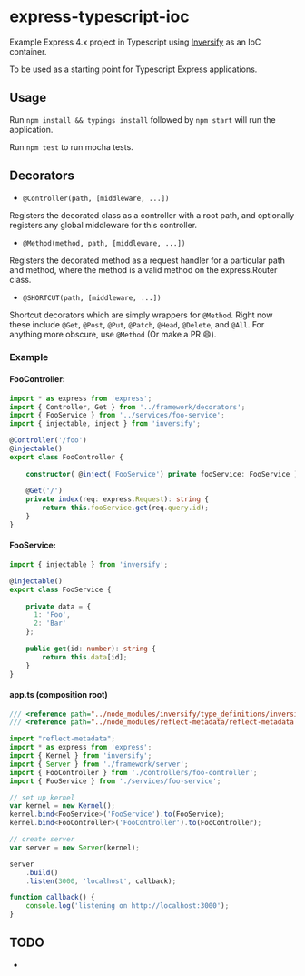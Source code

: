 # express-typescript-ioc
Example Express 4.x project in Typescript using [Inversify](https://github.com/inversify/InversifyJS) as an IoC container.

To be used as a starting point for Typescript Express applications.

## Usage
Run `npm install && typings install` followed by `npm start` will run the application.

Run `npm test` to run mocha tests.

## Decorators

* `@Controller(path, [middleware, ...])`

Registers the decorated class as a controller with a root path, and optionally registers any global middleware for this controller.

* `@Method(method, path, [middleware, ...])`

Registers the decorated method as a request handler for a particular path and method, where the method is a valid method on the express.Router class.

* `@SHORTCUT(path, [middleware, ...])`

Shortcut decorators which are simply wrappers for `@Method`. Right now these include `@Get`, `@Post`, `@Put`, `@Patch`, `@Head`, `@Delete`, and `@All`. For anything more obscure, use `@Method` (Or make a PR :smile:).

### Example

#### FooController:
```Typescript
import * as express from 'express';
import { Controller, Get } from '../framework/decorators';
import { FooService } from '../services/foo-service';
import { injectable, inject } from 'inversify';

@Controller('/foo')
@injectable()
export class FooController {
    
    constructor( @inject('FooService') private fooService: FooService ) {}
    
    @Get('/')
    private index(req: express.Request): string {
        return this.fooService.get(req.query.id);
    }
}
```

#### FooService:
```Typescript
import { injectable } from 'inversify';

@injectable()
export class FooService {
    
    private data = {
      1: 'Foo',
      2: 'Bar'  
    };
    
    public get(id: number): string {
        return this.data[id];
    }
}
```

#### app.ts (composition root)
```Typescript
/// <reference path="../node_modules/inversify/type_definitions/inversify/inversify.d.ts" />
/// <reference path="../node_modules/reflect-metadata/reflect-metadata.d.ts" />

import "reflect-metadata";
import * as express from 'express';
import { Kernel } from 'inversify';
import { Server } from './framework/server';
import { FooController } from './controllers/foo-controller';
import { FooService } from './services/foo-service';

// set up kernel
var kernel = new Kernel();
kernel.bind<FooService>('FooService').to(FooService);
kernel.bind<FooController>('FooController').to(FooController);

// create server
var server = new Server(kernel);

server
    .build()
    .listen(3000, 'localhost', callback);

function callback() {
    console.log('listening on http://localhost:3000');
}
```

## TODO
* 
